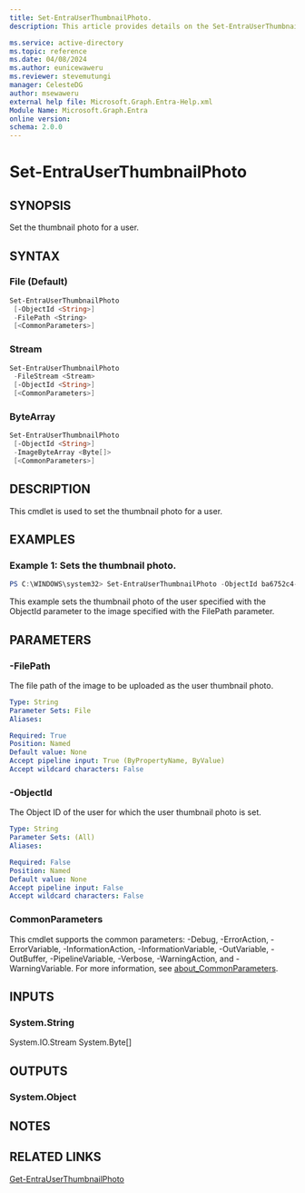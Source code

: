 ```yaml
---
title: Set-EntraUserThumbnailPhoto.
description: This article provides details on the Set-EntraUserThumbnailPhoto command.

ms.service: active-directory
ms.topic: reference
ms.date: 04/08/2024
ms.author: eunicewaweru
ms.reviewer: stevemutungi
manager: CelesteDG
author: msewaweru
external help file: Microsoft.Graph.Entra-Help.xml
Module Name: Microsoft.Graph.Entra
online version:
schema: 2.0.0
---
```


# Set-EntraUserThumbnailPhoto

## SYNOPSIS
Set the thumbnail photo for a user.

## SYNTAX

### File (Default)
```powershell
Set-EntraUserThumbnailPhoto 
 [-ObjectId <String>] 
 -FilePath <String> 
 [<CommonParameters>]
```

### Stream
```powershell
Set-EntraUserThumbnailPhoto 
 -FileStream <Stream> 
 [-ObjectId <String>] 
 [<CommonParameters>]
```

### ByteArray
```powershell
Set-EntraUserThumbnailPhoto 
 [-ObjectId <String>] 
 -ImageByteArray <Byte[]> 
 [<CommonParameters>]
```

## DESCRIPTION
This cmdlet is used to set the thumbnail photo for a user.

## EXAMPLES

### Example 1: Sets the thumbnail photo.

```powershell
PS C:\WINDOWS\system32> Set-EntraUserThumbnailPhoto -ObjectId ba6752c4-6a2e-4be5-a23d-67d8d5980796 -FilePath D:\UserThumbnailPhoto.jpg
```

This example sets the thumbnail photo of the user specified with the ObjectId parameter to the image specified with the FilePath parameter.

## PARAMETERS

### -FilePath
The file path of the image to be uploaded as the user thumbnail photo.

```yaml
Type: String
Parameter Sets: File
Aliases:

Required: True
Position: Named
Default value: None
Accept pipeline input: True (ByPropertyName, ByValue)
Accept wildcard characters: False
```

### -ObjectId
The Object ID of the user for which the user thumbnail photo is set.

```yaml
Type: String
Parameter Sets: (All)
Aliases:

Required: False
Position: Named
Default value: None
Accept pipeline input: False
Accept wildcard characters: False
```

### CommonParameters
This cmdlet supports the common parameters: -Debug, -ErrorAction, -ErrorVariable, -InformationAction, -InformationVariable, -OutVariable, -OutBuffer, -PipelineVariable, -Verbose, -WarningAction, and -WarningVariable. For more information, see [about_CommonParameters](https://go.microsoft.com/fwlink/?LinkID=113216).

## INPUTS

### System.String
System.IO.Stream System.Byte\[\]

## OUTPUTS

### System.Object
## NOTES

## RELATED LINKS

[Get-EntraUserThumbnailPhoto](Get-EntraUserThumbnailPhoto.md)